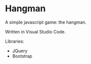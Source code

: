 # Hangman

A simple javascript game: the hangman.

Written in Visual Studio Code.

Libraries:
- JQuery
- Bootstrap
